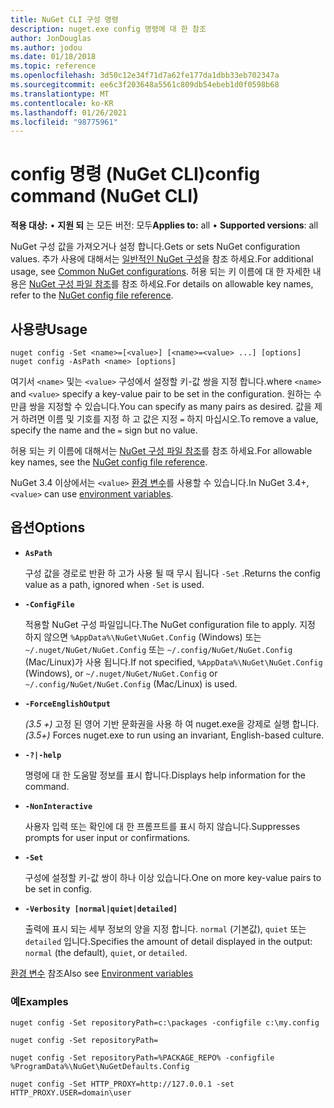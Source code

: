 ```yaml
---
title: NuGet CLI 구성 명령
description: nuget.exe config 명령에 대 한 참조
author: JonDouglas
ms.author: jodou
ms.date: 01/18/2018
ms.topic: reference
ms.openlocfilehash: 3d50c12e34f71d7a62fe177da1dbb33eb702347a
ms.sourcegitcommit: ee6c3f203648a5561c809db54ebeb1d0f0598b68
ms.translationtype: MT
ms.contentlocale: ko-KR
ms.lasthandoff: 01/26/2021
ms.locfileid: "98775961"
---
```

# <a name="config-command-nuget-cli"></a><span data-ttu-id="96e56-103">config 명령 (NuGet CLI)</span><span class="sxs-lookup"><span data-stu-id="96e56-103">config command (NuGet CLI)</span></span>

<span data-ttu-id="96e56-104">**적용 대상:** &bullet; **지원 되** 는 모든 버전: 모두</span><span class="sxs-lookup"><span data-stu-id="96e56-104">**Applies to:** all &bullet; **Supported versions**: all</span></span>

<span data-ttu-id="96e56-105">NuGet 구성 값을 가져오거나 설정 합니다.</span><span class="sxs-lookup"><span data-stu-id="96e56-105">Gets or sets NuGet configuration values.</span></span> <span data-ttu-id="96e56-106">추가 사용에 대해서는 [일반적인 NuGet 구성](../../consume-packages/configuring-nuget-behavior.md)을 참조 하세요.</span><span class="sxs-lookup"><span data-stu-id="96e56-106">For additional usage, see [Common NuGet configurations](../../consume-packages/configuring-nuget-behavior.md).</span></span> <span data-ttu-id="96e56-107">허용 되는 키 이름에 대 한 자세한 내용은 [NuGet 구성 파일 참조](../nuget-config-file.md)를 참조 하세요.</span><span class="sxs-lookup"><span data-stu-id="96e56-107">For details on allowable key names, refer to the [NuGet config file reference](../nuget-config-file.md).</span></span>

## <a name="usage"></a><span data-ttu-id="96e56-108">사용량</span><span class="sxs-lookup"><span data-stu-id="96e56-108">Usage</span></span>

```cli
nuget config -Set <name>=[<value>] [<name>=<value> ...] [options]
nuget config -AsPath <name> [options]
```

<span data-ttu-id="96e56-109">여기서 `<name>` 및는 `<value>` 구성에서 설정할 키-값 쌍을 지정 합니다.</span><span class="sxs-lookup"><span data-stu-id="96e56-109">where `<name>` and `<value>` specify a key-value pair to be set in the configuration.</span></span> <span data-ttu-id="96e56-110">원하는 수 만큼 쌍을 지정할 수 있습니다.</span><span class="sxs-lookup"><span data-stu-id="96e56-110">You can specify as many pairs as desired.</span></span> <span data-ttu-id="96e56-111">값을 제거 하려면 이름 및 기호를 지정 하 고 값은 지정 `=` 하지 마십시오.</span><span class="sxs-lookup"><span data-stu-id="96e56-111">To remove a value, specify the name and the `=` sign but no value.</span></span>

<span data-ttu-id="96e56-112">허용 되는 키 이름에 대해서는 [NuGet 구성 파일 참조](../nuget-config-file.md)를 참조 하세요.</span><span class="sxs-lookup"><span data-stu-id="96e56-112">For allowable key names, see the [NuGet config file reference](../nuget-config-file.md).</span></span>

<span data-ttu-id="96e56-113">NuGet 3.4 이상에서는 `<value>` [환경 변수](cli-ref-environment-variables.md)를 사용할 수 있습니다.</span><span class="sxs-lookup"><span data-stu-id="96e56-113">In NuGet 3.4+, `<value>` can use [environment variables](cli-ref-environment-variables.md).</span></span>

## <a name="options"></a><span data-ttu-id="96e56-114">옵션</span><span class="sxs-lookup"><span data-stu-id="96e56-114">Options</span></span>


- **`AsPath`**

  <span data-ttu-id="96e56-115">구성 값을 경로로 반환 하 고가 사용 될 때 무시 됩니다 `-Set` .</span><span class="sxs-lookup"><span data-stu-id="96e56-115">Returns the config value as a path, ignored when `-Set` is used.</span></span>

- **`-ConfigFile`**

  <span data-ttu-id="96e56-116">적용할 NuGet 구성 파일입니다.</span><span class="sxs-lookup"><span data-stu-id="96e56-116">The NuGet configuration file to apply.</span></span> <span data-ttu-id="96e56-117">지정 하지 않으면 `%AppData%\NuGet\NuGet.Config` (Windows) 또는 `~/.nuget/NuGet/NuGet.Config` 또는 `~/.config/NuGet/NuGet.Config` (Mac/Linux)가 사용 됩니다.</span><span class="sxs-lookup"><span data-stu-id="96e56-117">If not specified, `%AppData%\NuGet\NuGet.Config` (Windows), or `~/.nuget/NuGet/NuGet.Config` or `~/.config/NuGet/NuGet.Config` (Mac/Linux) is used.</span></span>

- **`-ForceEnglishOutput`**

  <span data-ttu-id="96e56-118">*(3.5 +)* 고정 된 영어 기반 문화권을 사용 하 여 nuget.exe을 강제로 실행 합니다.</span><span class="sxs-lookup"><span data-stu-id="96e56-118">*(3.5+)* Forces nuget.exe to run using an invariant, English-based culture.</span></span>

- **`-?|-help`**

  <span data-ttu-id="96e56-119">명령에 대 한 도움말 정보를 표시 합니다.</span><span class="sxs-lookup"><span data-stu-id="96e56-119">Displays help information for the command.</span></span>

- **`-NonInteractive`**

  <span data-ttu-id="96e56-120">사용자 입력 또는 확인에 대 한 프롬프트를 표시 하지 않습니다.</span><span class="sxs-lookup"><span data-stu-id="96e56-120">Suppresses prompts for user input or confirmations.</span></span>

- **`-Set`**

  <span data-ttu-id="96e56-121">구성에 설정할 키-값 쌍이 하나 이상 있습니다.</span><span class="sxs-lookup"><span data-stu-id="96e56-121">One on more key-value pairs to be set in config.</span></span>

- **`-Verbosity [normal|quiet|detailed]`**

  <span data-ttu-id="96e56-122">출력에 표시 되는 세부 정보의 양을 지정 합니다. `normal` (기본값), `quiet` 또는 `detailed` 입니다.</span><span class="sxs-lookup"><span data-stu-id="96e56-122">Specifies the amount of detail displayed in the output: `normal` (the default), `quiet`, or `detailed`.</span></span>

<span data-ttu-id="96e56-123">[환경 변수](cli-ref-environment-variables.md) 참조</span><span class="sxs-lookup"><span data-stu-id="96e56-123">Also see [Environment variables](cli-ref-environment-variables.md)</span></span>

### <a name="examples"></a><span data-ttu-id="96e56-124">예</span><span class="sxs-lookup"><span data-stu-id="96e56-124">Examples</span></span>

```cli
nuget config -Set repositoryPath=c:\packages -configfile c:\my.config

nuget config -Set repositoryPath=

nuget config -Set repositoryPath=%PACKAGE_REPO% -configfile %ProgramData%\NuGet\NuGetDefaults.Config

nuget config -Set HTTP_PROXY=http://127.0.0.1 -set HTTP_PROXY.USER=domain\user
```
